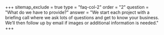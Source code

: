 +++
sitemap_exclude = true
type = "faq-col-2"
order = "2"
question = "What do we have to provide?"
answer = "We start each project with a briefing call where we ask lots of questions and get to know your business. We’ll then follow up by email if images or additional information is needed."
+++

